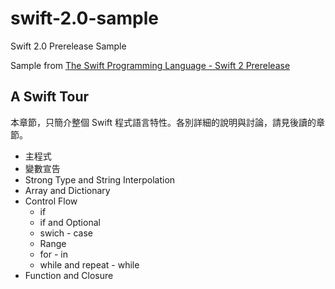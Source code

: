 # swift-2.0-sample

Swift 2.0 Prerelease Sample

Sample from [The Swift Programming Language - Swift 2 Prerelease](https://itunes.apple.com/tw/book/swift-programming-language/id1002622538?mt=11)

## A Swift Tour

本章節，只簡介整個 Swift 程式語言特性。各別詳細的說明與討論，請見後讀的章節。

* 主程式
* 變數宣告
* Strong Type and String Interpolation
* Array and Dictionary
* Control Flow
    * if
    * if and Optional
    * swich - case
    * Range
    * for - in
    * while and repeat - while
* Function and Closure